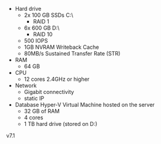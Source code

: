 * Hard drive
  * 2x 100 GB SSDs C:\
    * RAID 1
  * 6x 600 GB D:\
    * RAID 10
  * 500 IOPS
  * 1GB NVRAM Writeback Cache
  * 80MB/s Sustained Transfer Rate (STR)
* RAM
  * 64 GB
* CPU
  * 12 cores 2.4GHz or higher
* Network
  * Gigabit connectivity
  * static IP
* Database Hyper-V Virtual Machine hosted on the server
  * 32 GB of RAM
  * 4 cores
  * 1 TB hard drive (stored on D:\)

v7.1
